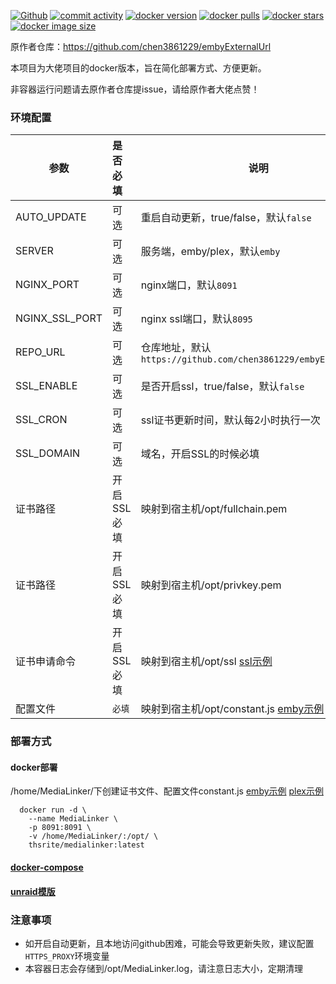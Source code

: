 [![Github][Github-image]][Github-url]
[![commit activity][commit-activity-image]][commit-activity-url]
[![docker version][docker-version-image]][docker-version-url]
[![docker pulls][docker-pulls-image]][docker-pulls-url]
[![docker stars][docker-stars-image]][docker-stars-url]
[![docker image size][docker-image-size-image]][docker-image-size-url]

[Github-image]: https://img.shields.io/static/v1?label=Github&message=MediaLinker&color=brightgreen
[Github-url]: https://github.com/thsrite/MediaLinker
[commit-activity-image]: https://img.shields.io/github/commit-activity/m/thsrite/MediaLinker
[commit-activity-url]: https://github.com/thsrite/MediaLinker
[docker-version-image]: https://img.shields.io/docker/v/thsrite/medialinker?style=flat
[docker-version-url]: https://hub.docker.com/r/thsrite/medialinker/tags?page=1&ordering=last_updated
[docker-pulls-image]: https://img.shields.io/docker/pulls/thsrite/medialinker?style=flat
[docker-pulls-url]: https://hub.docker.com/r/thsrite/medialinker
[docker-stars-image]: https://img.shields.io/docker/stars/thsrite/medialinker?style=flat
[docker-stars-url]: https://hub.docker.com/r/thsrite/medialinker
[docker-image-size-image]: https://img.shields.io/docker/image-size/thsrite/medialinker?style=flat
[docker-image-size-url]: https://hub.docker.com/r/thsrite/medialinker

原作者仓库：https://github.com/chen3861229/embyExternalUrl 

本项目为大佬项目的docker版本，旨在简化部署方式、方便更新。

非容器运行问题请去原作者仓库提issue，请给原作者大佬点赞！

### 环境配置
| 参数            | 是否必填    | 说明                                                                                               |
|---------------|:--------|--------------------------------------------------------------------------------------------------|
| AUTO_UPDATE   | 可选      | 重启自动更新，true/false，默认`false`                                                                      |
| SERVER        | 可选      | 服务端，emby/plex，默认`emby`                                                                           |
| NGINX_PORT    | 可选      | nginx端口，默认`8091`                                                                                 |
| NGINX_SSL_PORT | 可选      | nginx ssl端口，默认`8095`                                                                             |
| REPO_URL      | 可选      | 仓库地址，默认`https://github.com/chen3861229/embyExternalUrl`                                          |
| SSL_ENABLE    | 可选      | 是否开启ssl，true/false，默认`false`                                                                     |
| SSL_CRON      | 可选      | ssl证书更新时间，默认每2小时执行一次                                                                             |
| SSL_DOMAIN    | 可选      | 域名，开启SSL的时候必填                                                                                    |
| 证书路径        | 开启SSL必填 | 映射到宿主机/opt/fullchain.pem                                                                         |
| 证书路径        | 开启SSL必填 | 映射到宿主机/opt/privkey.pem                                                                           |
| 证书申请命令     | 开启SSL必填 | 映射到宿主机/opt/ssl [ssl示例](config%2Fssl)                                                             |
| 配置文件        | `必填`    | 映射到宿主机/opt/constant.js [emby示例](config%2Femby%2Fconstant.js) [plex示例](config%2Fplex%2Fconstant.js) |

### 部署方式

#### docker部署
/home/MediaLinker/下创建证书文件、配置文件constant.js [emby示例](config%2Femby%2Fconstant.js) [plex示例](config%2Fplex%2Fconstant.js)

```
  docker run -d \
    --name MediaLinker \
    -p 8091:8091 \
    -v /home/MediaLinker/:/opt/ \
    thsrite/medialinker:latest
```

#### [docker-compose](deploy/docker-compose.yml)

#### [unraid模版](deploy/my-MediaLinker.xml)

### 注意事项

- 如开启自动更新，且本地访问github困难，可能会导致更新失败，建议配置`HTTPS_PROXY`环境变量
- 本容器日志会存储到/opt/MediaLinker.log，请注意日志大小，定期清理